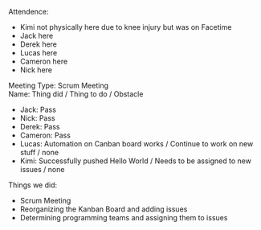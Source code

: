 Attendence:
* Kimi not physically here due to knee injury but was on Facetime
* Jack here
* Derek here
* Lucas here
* Cameron here
* Nick here

Meeting Type: Scrum Meeting </br>
Name: Thing did / Thing to do / Obstacle
* Jack: Pass
* Nick: Pass
* Derek: Pass
* Cameron: Pass
* Lucas: Automation on Canban board works / Continue to work on new stuff / none
* Kimi: Successfully pushed Hello World / Needs to be assigned to new issues / none

Things we did: 
* Scrum Meeting
* Reorganizing the Kanban Board and adding issues
* Determining programming teams and assigning them to issues
